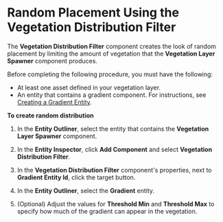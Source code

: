 # Random Placement Using the Vegetation Distribution Filter<a name="vegetation-random-distribution-placement"></a>

The **Vegetation Distribution Filter** component creates the look of random placement by limiting the amount of vegetation that the **Vegetation Layer Spawner** component produces\.

Before completing the following procedure, you must have the following:
+ At least one asset defined in your vegetation layer\.
+ An entity that contains a gradient component\. For instructions, see [Creating a Gradient Entity](vegetation-random-distribution-selection.md#create-gradient-entity)\.

**To create random distribution**

1. In the **Entity Outliner**, select the entity that contains the **Vegetation Layer Spawner** component\.

1. In the **Entity Inspector**, click **Add Component** and select **Vegetation Distribution Filter**\.

1. In the **Vegetation Distribution Filter** component's properties, next to **Gradient Entity Id**, click the target button\.

1. In the **Entity Outliner**, select the **Gradient** entity\.

1. \(Optional\) Adjust the values for **Threshold Min** and **Threshold Max** to specify how much of the gradient can appear in the vegetation\. 